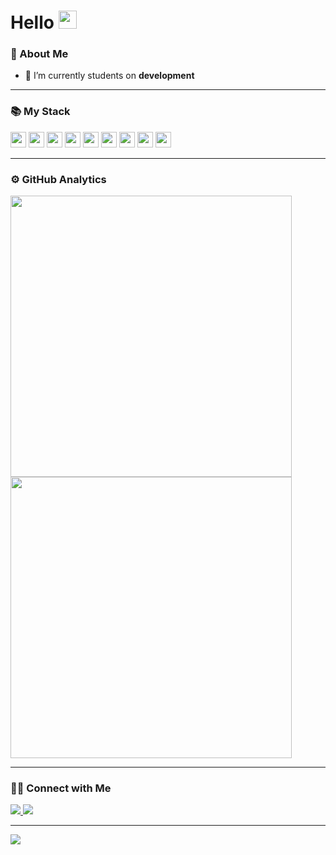 # Hello <img src="https://acegif.com/wp-content/gifs/ola-47.gif" width="29px">

### 🤵 About Me

- 🔭 I’m currently students on **development**

---

### 📚 My Stack

<code><img height="25" src="https://img.shields.io/badge/java-%23ED8B00.svg?&style=for-the-badge&logo=java&logoColor=white"></code>
<code><img height="25" src="https://img.shields.io/badge/C-%23ED8B00.svg?&style=for-the-badge&logo=C&logoColor=white"></code>
<code><img height="25" src="https://img.shields.io/badge/html5%20-%23E34F26.svg?&style=for-the-badge&logo=html5&logoColor=white"></code>
<code><img height="25" src="https://img.shields.io/badge/css3%20-%231572B6.svg?&style=for-the-badge&logo=css3&logoColor=white"></code>
<code><img height="25" src="https://img.shields.io/badge/javascript%20-%23323330.svg?&style=for-the-badge&logo=javascript&logoColor=%23F7DF1E"></code>
<code><img height="25" src="https://img.shields.io/badge/mysql-%2300f.svg?&style=for-the-badge&logo=mysql&logoColor=white"></code>
<code><img height="25" src="https://img.shields.io/badge/postgres-%23316192.svg?&style=for-the-badge&logo=postgresql&logoColor=white"></code>
<code><img height="25" src="https://img.shields.io/badge/github%20-%23121011.svg?&style=for-the-badge&logo=github&logoColor=white"></code>
<code><img height="25" src="https://img.shields.io/badge/Linux-FCC624?style=for-the-badge&logo=linux&logoColor=black)"></code>

---

### ⚙️ GitHub Analytics

<div align="left"> 
   <img width="450px" 
       src="https://github-readme-stats.vercel.app/api?username=leo-albergaria&show_icons=true&include_all_commits=true&count_private=true&theme=dark&line_height=30" />
   <img width="450px" 
       src="https://github-readme-stats.vercel.app/api/top-langs/?username=leo-albergaria&layout=compact&theme=dark&langs_count=10&hide=jupyter%20notebook" />
</div>

---

### 🤝🏻 Connect with Me 

<div align="left">
   <a href="https:/discord.com">
      <img src="https://img.shields.io/badge/Léo Albergaria%20-%237289DA.svg?&style=for-the-badge&logo=discord&logoColor=white" />
   </a>  
   <a href="https://www.linkedin.com/in/adm-leo-albergaria/">
      <img src="https://img.shields.io/badge/linkedin%20-%230077B5.svg?&style=for-the-badge&logo=linkedin&logoColor=white" />
   </a>
</div>

---

![](https://komarev.com/ghpvc/?username=leo-albergaria&color=blue&style=flat)
